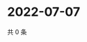 # 2022-07-07

共 0 条

<!-- BEGIN WEIBO -->
<!-- 最后更新时间 Thu Jul 07 2022 14:21:03 GMT+0800 (China Standard Time) -->

<!-- END WEIBO -->
